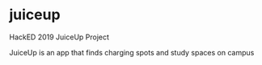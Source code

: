# juiceup
HackED 2019 JuiceUp Project

JuiceUp is an app that finds charging spots and study spaces on campus
